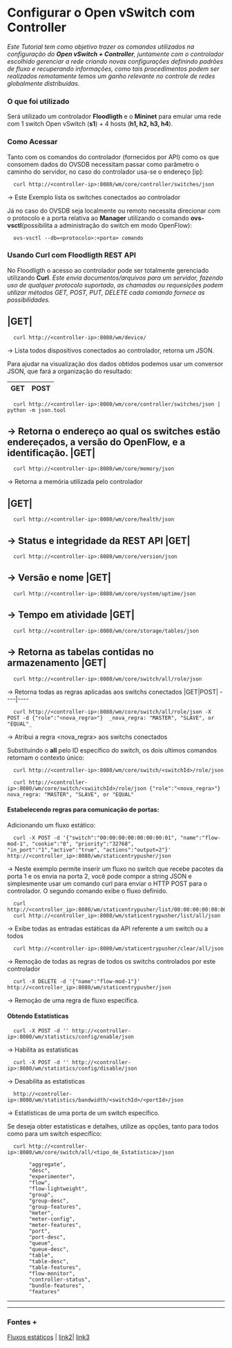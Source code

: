 # Configurar o Open vSwitch com Controller

_Este Tutorial tem como objetivo trazer os comandos utilizados na configuração do **Open vSwitch + Controller**, juntamente com o controlador escolhido gerenciar a rede criando novas configurações definindo padrões de fluxo e recuperando informações, como tais procedimentos podem ser realizados remotamente temos um ganho relevante no controle de redes globalmente distribuídas._
### O que foi utilizado
Será utilizado um controlador **Floodligth** e o **Mininet** para emular uma rede com 1 switch Open vSwitch (__s1__) + 4 hosts (__h1, h2, h3, h4__).

### Como Acessar
Tanto com os comandos do controlador (fornecidos por API) como os que consomem dados do OVSDB necessitam passar como parâmetro o caminho do servidor, no caso do controlador usa-se o endereço [ip]:

      curl http://<controller-ip>:8080/wm/core/controller/switches/json
-> Este Exemplo lista os switches conectados ao controlador

Já no caso do OVSDB seja localmente ou remoto necessita direcionar com o protocolo e a porta relativa ao **Manager** utilizando o comando **ovs-vsctl**(possibilita a administração do switch em modo OpenFlow):

      ovs-vsctl --db=<protocolo>:<porta> comando

### Usando Curl com Floodligth REST API


No Floodligth o acesso ao controlador pode ser totalmente gerenciado utilizando __Curl__.
_Este envia documentos/arquivos para um servidor, fazendo uso de qualquer protocolo suportado, as chamadas ou requesições podem utilizar métodos GET, POST, PUT, DELETE cada comando fornece as possibilidades._

|GET|
----
      curl http://<controller-ip>:8080/wm/device/
-> Lista todos dispositivos conectados ao controlador, retorna um JSON.

Para ajudar na visualização dos dados obtidos podemos usar um conversor JSON, que fará a organização do resultado:

|GET|POST|
----|----   

      curl http://<controller-ip>:8080/wm/core/controller/switches/json | python -m json.tool
-> Retorna o endereço ao qual os switches estão endereçados, a versão do OpenFlow, e a identificação.
|GET|
----  
      curl http://<controller-ip>:8080/wm/core/memory/json  
-> Retorna a memória utilizada pelo controlador

|GET|
----
      curl http://<controller-ip>:8080/wm/core/health/json
-> Status e integridade da REST API
|GET|
----
      curl http://<controller-ip>:8080/wm/core/version/json
-> Versão e nome
|GET|
----
      curl http://<controller-ip>:8080/wm/core/system/uptime/json
-> Tempo em atividade
|GET|
----
      curl http://<controller-ip>:8080/wm/core/storage/tables/json
-> Retorna as tabelas contidas no armazenamento
|GET|
----
      curl http://<controller-ip>:8080/wm/core/switch/all/role/json
-> Retorna todas as regras aplicadas aos switchs conectados
|GET|POST|
----|----   

      curl http://<controller-ip>:8080/wm/core/switch/all/role/json -X POST -d {"role":"<nova_regra>"}  _nova_regra: "MASTER", "SLAVE", or "EQUAL"_
-> Atribui a regra <nova_regra> aos switchs conectados

Substituindo o **all** pelo ID específico do switch, os dois ultimos comandos retornam o contexto único:

      curl http://<controller-ip>:8080/wm/core/switch/<switchId>/role/json

      curl http://<controller-ip>:8080/wm/core/switch/<swiitchId>/role/json {"role":"<nova_regra>"} nova_regra: "MASTER", "SLAVE", or "EQUAL"

#### Estabelecendo regras para comunicação de portas:

Adicionando um fluxo estático:

      curl -X POST -d '{"switch":"00:00:00:00:00:00:00:01", "name":"flow-mod-1", "cookie":"0", "priority":"32768", "in_port":"1","active":"true", "actions":"output=2"}' http://<controller_ip>:8080/wm/staticentrypusher/json
-> Neste exemplo permite inserir um fluxo no switch que recebe pacotes da porta 1 e os envia na porta 2, você pode compor a string JSON e simplesmente usar um comando curl para enviar o HTTP POST para o controlador. O segundo comando exibe o fluxo definido.

      curl http://<controller_ip>:8080/wm/staticentrypusher/list/00:00:00:00:00:00:00:01/json
      curl http://<controller_ip>:8080/wm/staticentrypusher/list/all/json
-> Exibe todas as entradas estáticas da API referente a um switch ou a todos

      curl http://<controller-ip>:8080/wm/staticentrypusher/clear/all/json
-> Remoção de todas as regras de todos os switchs controlados por este controlador

      curl -X DELETE -d '{"name":"flow-mod-1"}' http://<controller_ip>:8080/wm/staticentrypusher/json
-> Remoção de uma regra de fluxo específica.


#### Obtendo Estatísticas

      curl -X POST -d '' http://<controller-ip>:8080/wm/statistics/config/enable/json
-> Habilita as estatisticas

      curl -X POST -d '' http://<controller-ip>:8080/wm/statistics/config/disable/json
-> Desabilita as estatisticas

      http://<controller-ip>:8080/wm/statistics/bandwidth/<switchId>/<portId>/json
-> Estatísticas de uma porta de um switch específico.

Se deseja obter estatisticas e detalhes, utilize as opções, tanto para todos como para um switch específico:

      curl http://<controller-ip>:8080/wm/core/switch/all/<tipo_de_Estatística>/json  

           "aggregate",
           "desc",
           "experimenter",
           "flow",
           "flow-lightweight",
           "group",
           "group-desc",
           "group-features",
           "meter",
           "meter-config",
           "meter-features",
           "port",
           "port-desc",
           "queue",
           "queue-desc",
           "table",
           "table-desc",
           "table-features",
           "flow-monitor",
           "controller-status",
           "bundle-features",
           "features"
---


---
### Fontes +

[Fluxos estáticos](https://floodlight.atlassian.net/wiki/spaces/floodlightcontroller/pages/1343518/Static+Entry+Pusher+API) | [link2]()| [link3]()
